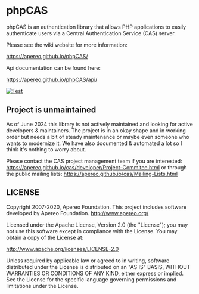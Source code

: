 phpCAS
=======

phpCAS is an authentication library that allows PHP applications to easily authenticate
users via a Central Authentication Service (CAS) server.

Please see the wiki website for more information:

https://apereo.github.io/phpCAS/

Api documentation can be found here:

https://apereo.github.io/phpCAS/api/


[![Test](https://github.com/apereo/phpCAS/actions/workflows/test.yml/badge.svg)](https://github.com/apereo/phpCAS/actions/workflows/test.yml)

Project is unmaintained
-----------------------

As of June 2024 this library is not actively maintained and looking for active developers & maintainers. The project is in an okay shape and in working order but needs a bit of steady maintenance or maybe even someone who wants to modernize it. We have also documented & automated a lot so I think it's nothing to worry about.

Please contact the CAS project management team if you are interested: https://apereo.github.io/cas/developer/Project-Commitee.html or through the public mailing lists: https://apereo.github.io/cas/Mailing-Lists.html

LICENSE
-------

Copyright 2007-2020, Apereo Foundation.
This project includes software developed by Apereo Foundation.
http://www.apereo.org/

Licensed under the Apache License, Version 2.0 (the "License");
you may not use this software except in compliance with the License.
You may obtain a copy of the License at:

http://www.apache.org/licenses/LICENSE-2.0

Unless required by applicable law or agreed to in writing, software
distributed under the License is distributed on an "AS IS" BASIS,
WITHOUT WARRANTIES OR CONDITIONS OF ANY KIND, either express or implied.
See the License for the specific language governing permissions and
limitations under the License.
